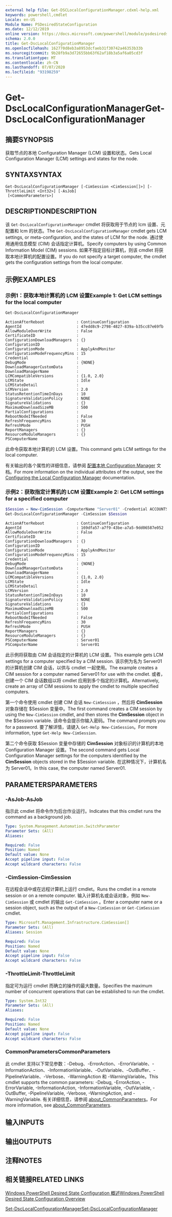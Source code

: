 ```yaml
---
external help file: Get-DSCLocalConfigurationManager.cdxml-help.xml
keywords: powershell,cmdlet
Locale: en-US
Module Name: PSDesiredStateConfiguration
ms.date: 12/12/2019
online version: https://docs.microsoft.com/powershell/module/psdesiredstateconfiguration/get-dsclocalconfigurationmanager?view=powershell-5.1&WT.mc_id=ps-gethelp
schema: 2.0.0
title: Get-DscLocalConfigurationManager
ms.openlocfilehash: 162770d8eb3a8953dcfaeb31f30742a46353b33b
ms.sourcegitcommit: 9b28fb9a3d72655bb63f62af18b3a5af6a05cd3f
ms.translationtype: MT
ms.contentlocale: zh-CN
ms.lasthandoff: 07/07/2020
ms.locfileid: "93198259"
---
```

# <span data-ttu-id="9de91-103">Get-DscLocalConfigurationManager</span><span class="sxs-lookup"><span data-stu-id="9de91-103">Get-DscLocalConfigurationManager</span></span>

## <span data-ttu-id="9de91-104">摘要</span><span class="sxs-lookup"><span data-stu-id="9de91-104">SYNOPSIS</span></span>

<span data-ttu-id="9de91-105">获取节点的本地 Configuration Manager (LCM) 设置和状态。</span><span class="sxs-lookup"><span data-stu-id="9de91-105">Gets Local Configuration Manager (LCM) settings and states for the node.</span></span>

## <span data-ttu-id="9de91-106">SYNTAX</span><span class="sxs-lookup"><span data-stu-id="9de91-106">SYNTAX</span></span>

```
Get-DscLocalConfigurationManager [-CimSession <CimSession[]>] [-ThrottleLimit <Int32>] [-AsJob]
 [<CommonParameters>]
```

## <span data-ttu-id="9de91-107">DESCRIPTION</span><span class="sxs-lookup"><span data-stu-id="9de91-107">DESCRIPTION</span></span>

<span data-ttu-id="9de91-108">该 `Get-DscLocalConfigurationManager` cmdlet 将获取用于节点的 lcm 设置、元配置和 lcm 的状态。</span><span class="sxs-lookup"><span data-stu-id="9de91-108">The `Get-DscLocalConfigurationManager` cmdlet gets LCM settings, or meta-configuration, and the states of LCM for the node.</span></span> <span data-ttu-id="9de91-109">通过使用通用信息模型 (CIM) 会话指定计算机。</span><span class="sxs-lookup"><span data-stu-id="9de91-109">Specify computers by using Common Information Model (CIM) sessions.</span></span> <span data-ttu-id="9de91-110">如果不指定目标计算机，则该 cmdlet 将获取本地计算机的配置设置。</span><span class="sxs-lookup"><span data-stu-id="9de91-110">If you do not specify a target computer, the cmdlet gets the configuration settings from the local computer.</span></span>

## <span data-ttu-id="9de91-111">示例</span><span class="sxs-lookup"><span data-stu-id="9de91-111">EXAMPLES</span></span>

### <span data-ttu-id="9de91-112">示例1：获取本地计算机的 LCM 设置</span><span class="sxs-lookup"><span data-stu-id="9de91-112">Example 1: Get LCM settings for the local computer</span></span>

```powershell
Get-DscLocalConfigurationManager
```

```Output
ActionAfterReboot              : ContinueConfiguration
AgentId                        : 47edd8c9-2798-4827-839a-b35cc87e69fb
AllowModuleOverWrite           : False
CertificateID                  :
ConfigurationDownloadManagers  : {}
ConfigurationID                :
ConfigurationMode              : ApplyAndMonitor
ConfigurationModeFrequencyMins : 15
Credential                     :
DebugMode                      : {NONE}
DownloadManagerCustomData      :
DownloadManagerName            :
LCMCompatibleVersions          : {1.0, 2.0}
LCMState                       : Idle
LCMStateDetail                 :
LCMVersion                     : 2.0
StatusRetentionTimeInDays      : 10
SignatureValidationPolicy      : NONE
SignatureValidations           : {}
MaximumDownloadSizeMB          : 500
PartialConfigurations          :
RebootNodeIfNeeded             : False
RefreshFrequencyMins           : 30
RefreshMode                    : PUSH
ReportManagers                 : {}
ResourceModuleManagers         : {}
PSComputerName
```

<span data-ttu-id="9de91-113">此命令获取本地计算机的 LCM 设置。</span><span class="sxs-lookup"><span data-stu-id="9de91-113">This command gets LCM settings for the local computer.</span></span>

<span data-ttu-id="9de91-114">有关输出的各个属性的详细信息，请参阅 [配置本地 Configuration Manager](../../docs-conceptual/dsc/managing-nodes/metaconfig.md#basic-settings) 文档。</span><span class="sxs-lookup"><span data-stu-id="9de91-114">For more information on the individual attributes of the output, see the [Configuring the Local Configuration Manager](../../docs-conceptual/dsc/managing-nodes/metaconfig.md#basic-settings) documentation.</span></span>

### <span data-ttu-id="9de91-115">示例2：获取指定计算机的 LCM 设置</span><span class="sxs-lookup"><span data-stu-id="9de91-115">Example 2: Get LCM settings for a specified computer</span></span>

```powershell
$Session = New-CimSession -ComputerName "Server01" -Credential ACCOUNTS\PattiFuller
Get-DscLocalConfigurationManager -CimSession $Session
```

```Output
ActionAfterReboot              : ContinueConfiguration
AgentId                        : 169dfa57-a7f9-43be-a7a5-9dd06587e052
AllowModuleOverWrite           : False
CertificateID                  :
ConfigurationDownloadManagers  : {}
ConfigurationID                :
ConfigurationMode              : ApplyAndMonitor
ConfigurationModeFrequencyMins : 15
Credential                     :
DebugMode                      : {NONE}
DownloadManagerCustomData      :
DownloadManagerName            :
LCMCompatibleVersions          : {1.0, 2.0}
LCMState                       : Idle
LCMStateDetail                 :
LCMVersion                     : 2.0
StatusRetentionTimeInDays      : 10
SignatureValidationPolicy      : NONE
SignatureValidations           : {}
MaximumDownloadSizeMB          : 500
PartialConfigurations          :
RebootNodeIfNeeded             : False
RefreshFrequencyMins           : 30
RefreshMode                    : PUSH
ReportManagers                 : {}
ResourceModuleManagers         : {}
PSComputerName                 : Server01
PSComputerName                 : Server01
```

<span data-ttu-id="9de91-116">此示例将获取由 CIM 会话指定的计算机的 LCM 设置。</span><span class="sxs-lookup"><span data-stu-id="9de91-116">This example gets LCM settings for a computer specified by a CIM session.</span></span>
<span data-ttu-id="9de91-117">该示例为名为 Server01 的计算机创建 CIM 会话，以供与 cmdlet 一起使用。</span><span class="sxs-lookup"><span data-stu-id="9de91-117">The example creates a CIM session for a computer named Server01 for use with the cmdlet.</span></span>
<span data-ttu-id="9de91-118">或者，创建一个 CIM 会话数组以将 cmdlet 应用到多个指定的计算机。</span><span class="sxs-lookup"><span data-stu-id="9de91-118">Alternatively, create an array of CIM sessions to apply the cmdlet to multiple specified computers.</span></span>

<span data-ttu-id="9de91-119">第一个命令使用 cmdlet 创建 CIM 会话 `New-CimSession` ，然后将 **CimSession** 对象存储在 $Session 变量中。</span><span class="sxs-lookup"><span data-stu-id="9de91-119">The first command creates a CIM session by using the `New-CimSession` cmdlet, and then stores the **CimSession** object in the $Session variable.</span></span> <span data-ttu-id="9de91-120">该命令会提示你输入密码。</span><span class="sxs-lookup"><span data-stu-id="9de91-120">The command prompts you for a password.</span></span> <span data-ttu-id="9de91-121">要了解详情，请键入 `Get-Help New-CimSession`。</span><span class="sxs-lookup"><span data-stu-id="9de91-121">For more information, type `Get-Help New-CimSession`.</span></span>

<span data-ttu-id="9de91-122">第二个命令获取 $Session 变量中存储的 **CimSession** 对象标识的计算机的本地 Configuration Manager 设置。</span><span class="sxs-lookup"><span data-stu-id="9de91-122">The second command gets Local Configuration Manager settings for the computers identified by the **CimSession** objects stored in the $Session variable.</span></span> <span data-ttu-id="9de91-123">在这种情况下，计算机名为 Server01。</span><span class="sxs-lookup"><span data-stu-id="9de91-123">In this case, the computer named Server01.</span></span>

## <span data-ttu-id="9de91-124">PARAMETERS</span><span class="sxs-lookup"><span data-stu-id="9de91-124">PARAMETERS</span></span>

### <span data-ttu-id="9de91-125">-AsJob</span><span class="sxs-lookup"><span data-stu-id="9de91-125">-AsJob</span></span>

<span data-ttu-id="9de91-126">指示此 cmdlet 将命令作为后台作业运行。</span><span class="sxs-lookup"><span data-stu-id="9de91-126">Indicates that this cmdlet runs the command as a background job.</span></span>

```yaml
Type: System.Management.Automation.SwitchParameter
Parameter Sets: (All)
Aliases:

Required: False
Position: Named
Default value: None
Accept pipeline input: False
Accept wildcard characters: False
```

### <span data-ttu-id="9de91-127">-CimSession</span><span class="sxs-lookup"><span data-stu-id="9de91-127">-CimSession</span></span>

<span data-ttu-id="9de91-128">在远程会话中或在远程计算机上运行 cmdlet。</span><span class="sxs-lookup"><span data-stu-id="9de91-128">Runs the cmdlet in a remote session or on a remote computer.</span></span> <span data-ttu-id="9de91-129">输入计算机名或会话对象，例如 `New-CimSession` 或 cmdlet 的输出 `Get-CimSession` 。</span><span class="sxs-lookup"><span data-stu-id="9de91-129">Enter a computer name or a session object, such as the output of a `New-CimSession` or `Get-CimSession` cmdlet.</span></span>

```yaml
Type: Microsoft.Management.Infrastructure.CimSession[]
Parameter Sets: (All)
Aliases: Session

Required: False
Position: Named
Default value: None
Accept pipeline input: False
Accept wildcard characters: False
```

### <span data-ttu-id="9de91-130">-ThrottleLimit</span><span class="sxs-lookup"><span data-stu-id="9de91-130">-ThrottleLimit</span></span>

<span data-ttu-id="9de91-131">指定可为运行 cmdlet 而确立的操作的最大数量。</span><span class="sxs-lookup"><span data-stu-id="9de91-131">Specifies the maximum number of concurrent operations that can be established to run the cmdlet.</span></span>

```yaml
Type: System.Int32
Parameter Sets: (All)
Aliases:

Required: False
Position: Named
Default value: None
Accept pipeline input: False
Accept wildcard characters: False
```

### <span data-ttu-id="9de91-132">CommonParameters</span><span class="sxs-lookup"><span data-stu-id="9de91-132">CommonParameters</span></span>

<span data-ttu-id="9de91-133">此 cmdlet 支持以下常见参数：-Debug、-ErrorAction、-ErrorVariable、-InformationAction、-InformationVariable、-OutVariable、-OutBuffer、-PipelineVariable、-Verbose、-WarningAction 和 -WarningVariable。</span><span class="sxs-lookup"><span data-stu-id="9de91-133">This cmdlet supports the common parameters: -Debug, -ErrorAction, -ErrorVariable, -InformationAction, -InformationVariable, -OutVariable, -OutBuffer, -PipelineVariable, -Verbose, -WarningAction, and -WarningVariable.</span></span> <span data-ttu-id="9de91-134">有关详细信息，请参阅 [about_CommonParameters](https://go.microsoft.com/fwlink/?LinkID=113216)。</span><span class="sxs-lookup"><span data-stu-id="9de91-134">For more information, see [about_CommonParameters](https://go.microsoft.com/fwlink/?LinkID=113216).</span></span>

## <span data-ttu-id="9de91-135">输入</span><span class="sxs-lookup"><span data-stu-id="9de91-135">INPUTS</span></span>

## <span data-ttu-id="9de91-136">输出</span><span class="sxs-lookup"><span data-stu-id="9de91-136">OUTPUTS</span></span>

## <span data-ttu-id="9de91-137">注释</span><span class="sxs-lookup"><span data-stu-id="9de91-137">NOTES</span></span>

## <span data-ttu-id="9de91-138">相关链接</span><span class="sxs-lookup"><span data-stu-id="9de91-138">RELATED LINKS</span></span>

[<span data-ttu-id="9de91-139">Windows PowerShell Desired State Configuration 概述</span><span class="sxs-lookup"><span data-stu-id="9de91-139">Windows PowerShell Desired State Configuration Overview</span></span>](/powershell/scripting/dsc/overview/dscforengineers)

[<span data-ttu-id="9de91-140">Set-DscLocalConfigurationManager</span><span class="sxs-lookup"><span data-stu-id="9de91-140">Set-DscLocalConfigurationManager</span></span>](Set-DscLocalConfigurationManager.md)
